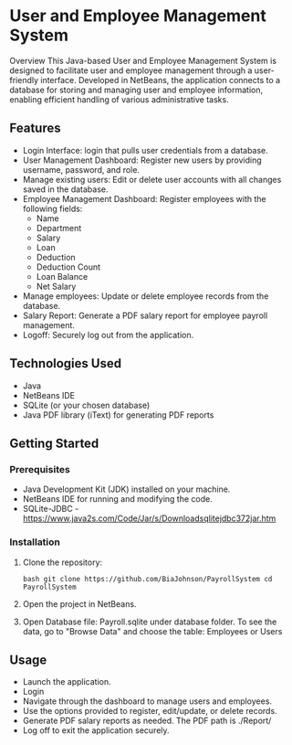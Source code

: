 # User and Employee Management System
Overview
This Java-based User and Employee Management System is designed to facilitate user and employee management through a user-friendly interface. Developed in NetBeans, the application connects to a database for storing and managing user and employee information, enabling efficient handling of various administrative tasks.

## Features

- Login Interface: login that pulls user credentials from a database.
- User Management Dashboard: Register new users by providing username, password, and role.
- Manage existing users: Edit or delete user accounts with all changes saved in the database.
- Employee Management Dashboard: Register employees with the following fields:
  - Name
  - Department
  - Salary
  - Loan
  - Deduction
  - Deduction Count
  - Loan Balance
  - Net Salary
- Manage employees: Update or delete employee records from the database.
- Salary Report: Generate a PDF salary report for employee payroll management.
- Logoff: Securely log out from the application.
  
## Technologies Used
- Java
- NetBeans IDE
- SQLite (or your chosen database)
- Java PDF library (iText) for generating PDF reports
  
## Getting Started

### Prerequisites

- Java Development Kit (JDK) installed on your machine.
- NetBeans IDE for running and modifying the code.
- SQLite-JDBC - https://www.java2s.com/Code/Jar/s/Downloadsqlitejdbc372jar.htm

### Installation

1. Clone the repository:

   ``bash
    git clone https://github.com/BiaJohnson/PayrollSystem
    cd PayrollSystem
  ``

2. Open the project in NetBeans.

3. Open Database file: Payroll.sqlite under database folder. To see the data, go to "Browse Data" and choose the table: Employees or Users
   
## Usage

- Launch the application.
- Login
- Navigate through the dashboard to manage users and employees.
- Use the options provided to register, edit/update, or delete records.
- Generate PDF salary reports as needed. The PDF path is ./Report/
- Log off to exit the application securely.
